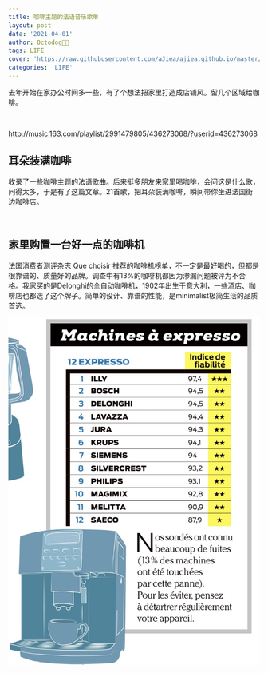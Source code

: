 ```yaml
---
title: 咖啡主题的法语音乐歌单
layout: post
data: '2021-04-01'
author: Octodog🐙🐶
tags: LIFE
cover: 'https://raw.githubusercontent.com/aJiea/ajiea.github.io/master/_posts/210401/COVER.JPG'
categories: 'LIFE'
---
```


去年开始在家办公时间多一些，有了个想法把家里打造成店铺风。留几个区域给咖啡。

<br/>

http://music.163.com/playlist/2991479805/436273068/?userid=436273068 

## 耳朵装满咖啡
收录了一些咖啡主题的法语歌曲。后来挺多朋友来家里喝咖啡，会问这是什么歌，问得太多，于是有了这篇文章。21首歌，把耳朵装满咖啡，瞬间带你坐进法国街边咖啡店。

<br/>

## 家里购置一台好一点的咖啡机
法国消费者测评杂志 Que choisir 推荐的咖啡机榜单，不一定是最好喝的，但都是很靠谱的、质量好的品牌。调查中有13%的咖啡机都因为渗漏问题被评为不合格。我家买的是Delonghi的全自动咖啡机，1902年出生于意大利，一些酒店、咖啡店也都选了这个牌子。简单的设计、靠谱的性能，是minimalist极简生活的品质首选。

![image](/assets/image/210401/cafe.jpg)
